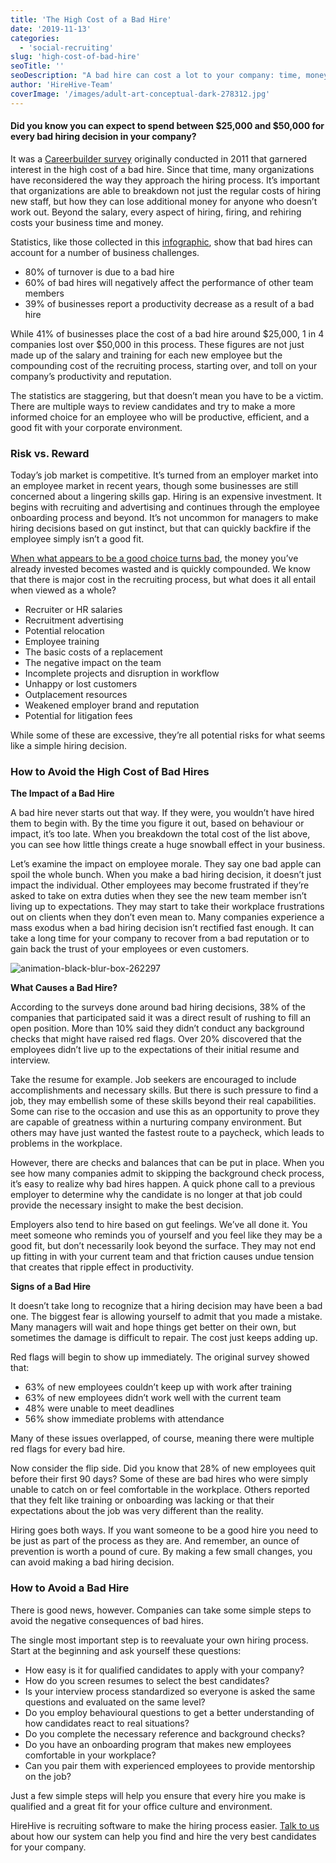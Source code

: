 ```yaml
---
title: 'The High Cost of a Bad Hire'
date: '2019-11-13'
categories:
  - 'social-recruiting'
slug: 'high-cost-of-bad-hire'
seoTitle: ''
seoDescription: "A bad hire can cost a lot to your company: time, money and it can even have an effect on employees' morale...So how do you avoid a bad hire?"
author: 'HireHive-Team'
coverImage: '/images/adult-art-conceptual-dark-278312.jpg'
---
```


#### Did you know you can expect to spend between $25,000 and $50,000 for every bad hiring decision in your company? 

It was a [Careerbuilder survey](https://resources.careerbuilder.com/news-research/prevent-hiring-the-wrong-person) originally conducted in 2011 that garnered interest in the high cost of a bad hire. Since that time, many organizations have reconsidered the way they approach the hiring process. It’s important that organizations are able to breakdown not just the regular costs of hiring new staff, but how they can lose additional money for anyone who doesn’t work out. Beyond the salary, every aspect of hiring, firing, and rehiring costs your business time and money.

Statistics, like those collected in this [infographic](https://www.ghrr.com/the-real-costs-of-a-bad-hire-infographic/), show that bad hires can account for a number of business challenges.

- 80% of turnover is due to a bad hire
- 60% of bad hires will negatively affect the performance of other team members
- 39% of businesses report a productivity decrease as a result of a bad hire

While 41% of businesses place the cost of a bad hire around $25,000, 1 in 4 companies lost over $50,000 in this process. These figures are not just made up of the salary and training for each new employee but the compounding cost of the recruiting process, starting over, and toll on your company’s productivity and reputation.

The statistics are staggering, but that doesn’t mean you have to be a victim. There are multiple ways to review candidates and try to make a more informed choice for an employee who will be productive, efficient, and a good fit with your corporate environment.

### **Risk vs. Reward**

Today’s job market is competitive. It’s turned from an employer market into an employee market in recent years, though some businesses are still concerned about a lingering skills gap. Hiring is an expensive investment. It begins with recruiting and advertising and continues through the employee onboarding process and beyond. It’s not uncommon for managers to make hiring decisions based on gut instinct, but that can quickly backfire if the employee simply isn’t a good fit.

[When what appears to be a good choice turns bad](https://www.shrm.org/resourcesandtools/hr-topics/employee-relations/pages/cost-of-bad-hires.aspx), the money you’ve already invested becomes wasted and is quickly compounded. We know that there is major cost in the recruiting process, but what does it all entail when viewed as a whole?

- Recruiter or HR salaries
- Recruitment advertising
- Potential relocation
- Employee training
- The basic costs of a replacement
- The negative impact on the team
- Incomplete projects and disruption in workflow
- Unhappy or lost customers
- Outplacement resources
- Weakened employer brand and reputation
- Potential for litigation fees

While some of these are excessive, they’re all potential risks for what seems like a simple hiring decision.

### **How to Avoid the High Cost of Bad Hires**

**The Impact of a Bad Hire**

A bad hire never starts out that way. If they were, you wouldn’t have hired them to begin with. By the time you figure it out, based on behaviour or impact, it’s too late. When you breakdown the total cost of the list above, you can see how little things create a huge snowball effect in your business.

Let’s examine the impact on employee morale. They say one bad apple can spoil the whole bunch. When you make a bad hiring decision, it doesn’t just impact the individual. Other employees may become frustrated if they’re asked to take on extra duties when they see the new team member isn’t living up to expectations. They may start to take their workplace frustrations out on clients when they don’t even mean to. Many companies experience a mass exodus when a bad hiring decision isn’t rectified fast enough. It can take a long time for your company to recover from a bad reputation or to gain back the trust of your employees or even customers.

![animation-black-blur-box-262297](/images/animation-black-blur-box-262297-534x400.jpg)

**What Causes a Bad Hire?**

According to the surveys done around bad hiring decisions, 38% of the companies that participated said it was a direct result of rushing to fill an open position. More than 10% said they didn’t conduct any background checks that might have raised red flags. Over 20% discovered that the employees didn’t live up to the expectations of their initial resume and interview.

Take the resume for example. Job seekers are encouraged to include accomplishments and necessary skills. But there is such pressure to find a job, they may embellish some of these skills beyond their real capabilities. Some can rise to the occasion and use this as an opportunity to prove they are capable of greatness within a nurturing company environment. But others may have just wanted the fastest route to a paycheck, which leads to problems in the workplace.

However, there are checks and balances that can be put in place. When you see how many companies admit to skipping the background check process, it’s easy to realize why bad hires happen. A quick phone call to a previous employer to determine why the candidate is no longer at that job could provide the necessary insight to make the best decision.

Employers also tend to hire based on gut feelings. We’ve all done it. You meet someone who reminds you of yourself and you feel like they may be a good fit, but don’t necessarily look beyond the surface. They may not end up fitting in with your current team and that friction causes undue tension that creates that ripple effect in productivity.

**Signs of a Bad Hire**

It doesn’t take long to recognize that a hiring decision may have been a bad one. The biggest fear is allowing yourself to admit that you made a mistake. Many managers will wait and hope things get better on their own, but sometimes the damage is difficult to repair. The cost just keeps adding up.

Red flags will begin to show up immediately. The original survey showed that:

- 63% of new employees couldn’t keep up with work after training
- 63% of new employees didn’t work well with the current team
- 48% were unable to meet deadlines
- 56% show immediate problems with attendance

Many of these issues overlapped, of course, meaning there were multiple red flags for every bad hire.

Now consider the flip side. Did you know that 28% of new employees quit before their first 90 days? Some of these are bad hires who were simply unable to catch on or feel comfortable in the workplace. Others reported that they felt like training or onboarding was lacking or that their expectations about the job was very different than the reality.

Hiring goes both ways. If you want someone to be a good hire you need to be just as part of the process as they are. And remember, an ounce of prevention is worth a pound of cure. By making a few small changes, you can avoid making a bad hiring decision.

### **How to Avoid a Bad Hire**

There is good news, however. Companies can take some simple steps to avoid the negative consequences of bad hires.

The single most important step is to reevaluate your own hiring process. Start at the beginning and ask yourself these questions:

- How easy is it for qualified candidates to apply with your company?
- How do you screen resumes to select the best candidates?
- Is your interview process standardized so everyone is asked the same questions and evaluated on the same level?
- Do you employ behavioural questions to get a better understanding of how candidates react to real situations?
- Do you complete the necessary reference and background checks?
- Do you have an onboarding program that makes new employees comfortable in your workplace?
- Can you pair them with experienced employees to provide mentorship on the job?

Just a few simple steps will help you ensure that every hire you make is qualified and a great fit for your office culture and environment.

HireHive is recruiting software to make the hiring process easier. [Talk to us](mailto:hello@hirehive.com) about how our system can help you find and hire the very best candidates for your company.
